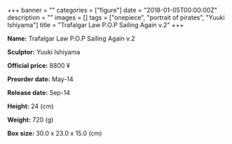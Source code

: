 +++
banner = ""
categories = ["figure"]
date = "2018-01-05T00:00:00Z"
description = ""
images = []
tags = ["onepiece", "portrait of pirates", "Yuuki Ishiyama"]
title = "Trafalgar Law P.O.P Sailing Again v.2"
+++

**Name:** Trafalgar Law P.O.P Sailing Again v.2

**Sculptor:** Yuuki Ishiyama

**Official price:** 8800 ¥

**Preorder date:** May-14

**Release date:** Sep-14

**Height:** 24 (cm)

**Weight:** 720 (g)

**Box size:** 30.0 x 23.0 x 15.0 (cm)
